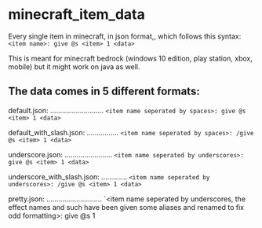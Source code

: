 # minecraft_item_data
Every single item in minecraft, in json format,, which follows this syntax: `<item name>: give @s <item> 1 <data>`

This is meant for minecraft bedrock (windows 10 edition, play station, xbox, mobile) but it might work on java as well.

The data comes in 5 different formats:
--------------------------------------------------------------------------------------------------------------------------------
default.json: ........................... `<item name seperated by spaces>: give @s <item> 1 <data>`
  
default_with_slash.json: ................ `<item name seperated by spaces>: /give @s <item> 1 <data>`

underscore.json: ........................ `<item name seperated by underscores>: give @s <item> 1 <data>`
  
underscore_with_slash.json: ............. `<item name seperated by underscores>: /give @s <item> 1 <data>`

pretty.json: ............................ `<item name seperated by underscores, the effect names and such have been given some aliases and renamed to fix odd formatting>: give @s <item> 1 <data>
